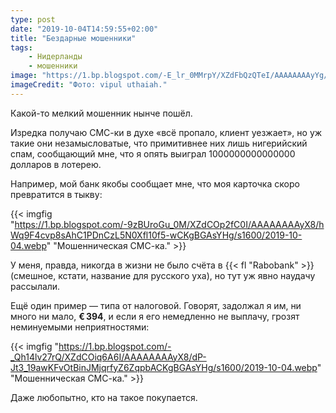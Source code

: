 ```yaml
---
type: post
date: "2019-10-04T14:59:55+02:00"
title: "Бездарные мошенники"
tags:
    - Нидерланды
    - мошенники
image: "https://1.bp.blogspot.com/-E_lr_0MMrpY/XZdFbQzQTeI/AAAAAAAAyYg/oUxpPAryrsUAxPk2FJNB4DT2_uuAwUdAgCKgBGAsYHg/s1600/2019-10-04.webp"
imageCredit: "Фото: vipul uthaiah."
---
```


Какой-то мелкий мошенник нынче пошёл.

Изредка получаю СМС-ки в духе «всё пропало, клиент уезжает», но уж такие они незамысловатые, что примитивнее них лишь нигерийский спам, сообщающий мне, что я опять выиграл 1000000000000000 долларов в лотерею.

<!--more-->

Например, мой банк якобы сообщает мне, что моя карточка скоро превратится в тыкву:

{{< imgfig "https://1.bp.blogspot.com/-9zBUroGu_0M/XZdCOp2fC0I/AAAAAAAAyX8/hWq9F4cvp8sAhC1PDnCzL5N0Xfl10f5-wCKgBGAsYHg/s1600/2019-10-04.webp" "Мошенническая СМС-ка." >}}

У меня, правда, никогда в жизни не было счёта в {{< fl "Rabobank" >}} (смешное, кстати, название для русского уха), но тут уж явно наудачу рассылали.

Ещё один пример — типа от налоговой. Говорят, задолжал я им, ни много ни мало, **€ 394**, и если я его немедленно не выплачу, грозят неминуемыми неприятностями:

{{< imgfig "https://1.bp.blogspot.com/-_Qh14lv27rQ/XZdCOiq6A6I/AAAAAAAAyX8/dP-Jt3_19awKFvOtBinJMjqrfyZ6ZqpbACKgBGAsYHg/s1600/2019-10-04.webp" "Мошенническая СМС-ка." >}}

Даже любопытно, кто на такое покупается.
